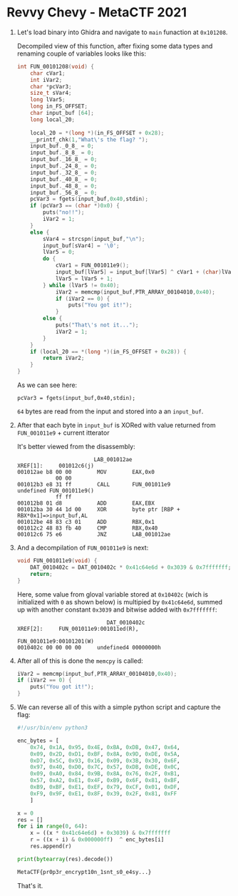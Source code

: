 # Revvy Chevy - MetaCTF 2021

1. Let's load binary into Ghidra and navigate to `main` funaction at `0x101208`.

    Decompiled view of this function, after fixing some data types and renaming couple of variables looks like this:

    ```c
    int FUN_00101208(void) {
        char cVar1;
        int iVar2;
        char *pcVar3;
        size_t sVar4;
        long lVar5;
        long in_FS_OFFSET;
        char input_buf [64];
        long local_20;
        
        local_20 = *(long *)(in_FS_OFFSET + 0x28);
        __printf_chk(1,"What\'s the flag? ");
        input_buf._0_8_ = 0;
        input_buf._8_8_ = 0;
        input_buf._16_8_ = 0;
        input_buf._24_8_ = 0;
        input_buf._32_8_ = 0;
        input_buf._40_8_ = 0;
        input_buf._48_8_ = 0;
        input_buf._56_8_ = 0;
        pcVar3 = fgets(input_buf,0x40,stdin);
        if (pcVar3 == (char *)0x0) {
            puts("no!!");
            iVar2 = 1;
        }
        else {
            sVar4 = strcspn(input_buf,"\n");
            input_buf[sVar4] = '\0';
            lVar5 = 0;
            do {
                cVar1 = FUN_001011e9();
                input_buf[lVar5] = input_buf[lVar5] ^ cVar1 + (char)lVar5;
                lVar5 = lVar5 + 1;
            } while (lVar5 != 0x40);
                iVar2 = memcmp(input_buf,PTR_ARRAY_00104010,0x40);
                if (iVar2 == 0) {
                    puts("You got it!");
                }
            else {
                puts("That\'s not it...");
                iVar2 = 1;
            }
        }
        if (local_20 == *(long *)(in_FS_OFFSET + 0x28)) {
            return iVar2;
        }
    }
    ```

    As we can see here:

    `pcVar3 = fgets(input_buf,0x40,stdin);`

    `64` bytes are read from the input and stored into a an `input_buf`.

1. After that each byte in `input_buf` is XORed with value returned from `FUN_001011e9` + current itterator

    It's better viewed from the disassembly:

    ```
                            LAB_001012ae                                    XREF[1]:     001012c6(j)  
    001012ae b8 00 00        MOV        EAX,0x0
                00 00
    001012b3 e8 31 ff        CALL       FUN_001011e9                                     undefined FUN_001011e9()
                ff ff
    001012b8 01 d8           ADD        EAX,EBX
    001012ba 30 44 1d 00     XOR        byte ptr [RBP + RBX*0x1]=>input_buf,AL
    001012be 48 83 c3 01     ADD        RBX,0x1
    001012c2 48 83 fb 40     CMP        RBX,0x40
    001012c6 75 e6           JNZ        LAB_001012ae
    ```

1. And a decompilation of `FUN_001011e9` is next:

    ```c
    void FUN_001011e9(void) {
        DAT_0010402c = DAT_0010402c * 0x41c64e6d + 0x3039 & 0x7fffffff;
        return;
    }
    ```

    Here, some value from gloval variable stored at `0x10402c` (wich is initialized with `0` as shown below) is multipied by `0x41c64e6d`, summed up with another constant `0x3039` and bitwise added with `0x7fffffff`:

    ```
                                DAT_0010402c                               XREF[2]:     FUN_001011e9:001011ed(R), 
                                                                                        FUN_001011e9:00101201(W)  
    0010402c 00 00 00 00     undefined4 00000000h
    ```

1. After all of this is done the `memcpy` is called:

    ```c
    iVar2 = memcmp(input_buf,PTR_ARRAY_00104010,0x40);
    if (iVar2 == 0) {
        puts("You got it!");
    }
    ```

1. We can reverse all of this with a simple python script and capture the flag:

    ```python
    #!/usr/bin/env python3

    enc_bytes = [
        0x74, 0x1A, 0x95, 0x4E, 0xBA, 0xDB, 0x47, 0x64,
        0x09, 0x2D, 0xD1, 0xBF, 0x8A, 0x9D, 0xDE, 0x5A,
        0xD7, 0x5C, 0x93, 0x16, 0x09, 0x3B, 0x30, 0x6F,
        0x97, 0x40, 0xD0, 0x7C, 0x57, 0xDB, 0xDE, 0x0C,
        0x09, 0xA0, 0x84, 0x9B, 0x8A, 0x76, 0x2F, 0xB1,
        0x57, 0xA2, 0xE1, 0x4F, 0xB9, 0x6F, 0x81, 0xBF,
        0xB9, 0xBF, 0xE1, 0xEF, 0x79, 0xCF, 0x01, 0xDF,
        0xF9, 0x9F, 0xE1, 0x8F, 0x39, 0x2F, 0x81, 0xFF
        ]

    x = 0
    res = []
    for i in range(0, 64):
        x = ((x * 0x41c64e6d) + 0x3039) & 0x7fffffff
        r = ((x + i) & 0x000000ff)  ^ enc_bytes[i]
        res.append(r)

    print(bytearray(res).decode())
    ```

    ```sh
    MetaCTF{pr0p3r_encrypt10n_1snt_s0_e4sy...}
    ```

    That's it.

